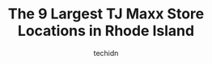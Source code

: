 ---
layout: ampstory
image: https://i0.wp.com/www.depkes.org/wp-content/uploads/2023/06/tj-maxx-0-in-rhode-island-1685968935.jpeg?resize=640,853
author: techidn
featured: false
description: Discover the impressive array of TJ Maxx options in Rhode Island, where you can find 9 of the largest TJ Maxx establishments in the area. From renowned classics to hidden gems, Rhode Island 
title: The 9 Largest TJ Maxx Store Locations in Rhode Island
cover:
   title: The 9 Largest TJ Maxx Store Locations in Rhode Island
   subtitle: Rickpate
   background: https://www.depkes.org/wp-content/uploads/2023/06/tj-maxx-0-in-rhode-island-1685968935.jpeg

pages: 
 - layout: thirds
   top: <h1>#1 T.J. Maxx</h1>
   bottom: "<p>Really nice price on most of the products! There are too many stuff in a small area.</p>"
   background: https://www.depkes.org/wp-content/uploads/2023/06/tj-maxx-1-in-rhode-island-1685968935.jpeg
   backgroundblur: true
 - layout: thirds
   top: <h1>#2 T.J. Maxx</h1>
   bottom: "<p>20 Chapel View Blvd, Cranston, RI 02920, United States</p>"
   background: https://www.depkes.org/wp-content/uploads/2023/06/tj-maxx-2-in-rhode-island-1685968935.jpeg
   cta:
      link: https://www.depkes.org/blog/the-9-largest-tj-maxx-store-locations-in-rhode-island/
      text: The 9 Largest TJ Maxx Store Locations in Rhode Island
 - layout: thirds
   top: <h1>#3 T.J. Maxx</h1>
   bottom: "<p>445 Putnam Pike, Smithfield, RI 02917, United States</p>"
   background: https://www.depkes.org/wp-content/uploads/2023/06/tj-maxx-3-in-rhode-island-1685968936.jpeg
   cta:
      link: https://www.depkes.org/blog/the-9-largest-tj-maxx-store-locations-in-rhode-island/
      text: The 9 Largest TJ Maxx Store Locations in Rhode Island
 - layout: thirds
   top: <h1>#4 T.J. Maxx</h1>
   bottom: "<p>374 William S Canning Blvd, Fall River, MA 02721, United States</p>"
   background: https://images.unsplash.com/photo-1524169358666-79f22534bc6e?ixlib=rb-4.0.3&ixid=MnwxMjA3fDB8MHxwaG90by1wYWdlfHx8fGVufDB8fHx8&auto=format&fit=crop&w=640&h=853&q=80
   cta:
      link: https://www.depkes.org/blog/the-9-largest-tj-maxx-store-locations-in-rhode-island/
      text: The 9 Largest TJ Maxx Store Locations in Rhode Island
 - layout: thirds
   top: <h1>#5 T.J. Maxx</h1>
   bottom: "<p>1270 Newport Ave, Attleboro, MA 02703, United States</p>"
   background: https://images.unsplash.com/photo-1608411404720-c8f0417bcdba?ixlib=rb-4.0.3&ixid=MnwxMjA3fDB8MHxwaG90by1wYWdlfHx8fGVufDB8fHx8&auto=format&fit=crop&w=640&h=853&q=80
   cta:
      link: https://www.depkes.org/blog/the-9-largest-tj-maxx-store-locations-in-rhode-island/
      text: The 9 Largest TJ Maxx Store Locations in Rhode Island
 - layout: thirds
   top: <h1>#6 T.J. Maxx & HomeGoods</h1>
   bottom: "<p>199 O JT Connell Hwy, Newport, RI 02840, United States</p>"
   background: https://images.unsplash.com/photo-1561679660-d00ee1e0dc8e?ixlib=rb-4.0.3&ixid=MnwxMjA3fDB8MHxwaG90by1wYWdlfHx8fGVufDB8fHx8&auto=format&fit=crop&w=640&h=853&q=80
   cta:
      link: https://www.depkes.org/blog/the-9-largest-tj-maxx-store-locations-in-rhode-island/
      text: The 9 Largest TJ Maxx Store Locations in Rhode Island
 - layout: thirds
   top: <h1>#7 T.J. Maxx</h1>
   bottom: "<p>100 Franklin St, Westerly, RI 02891, United States</p>"
   background: https://images.unsplash.com/photo-1609083590460-7b8cc0ca65f8?ixlib=rb-4.0.3&ixid=MnwxMjA3fDB8MHxwaG90by1wYWdlfHx8fGVufDB8fHx8&auto=format&fit=crop&w=640&h=853&q=80
   cta:
      link: https://www.depkes.org/blog/the-9-largest-tj-maxx-store-locations-in-rhode-island/
      text: The 9 Largest TJ Maxx Store Locations in Rhode Island
 - layout: thirds
   middle: Continue reading...
   background: https://images.unsplash.com/photo-1599422314077-f4dfdaa4cd09?ixlib=rb-4.0.3&ixid=MnwxMjA3fDB8MHxwaG90by1wYWdlfHx8fGVufDB8fHx8&auto=format&fit=crop&w=640&h=853&q=80
   cta:
      link: https://www.depkes.org/blog/the-9-largest-tj-maxx-store-locations-in-rhode-island/
      text: The 9 Largest TJ Maxx Store Locations in Rhode Island
      
---